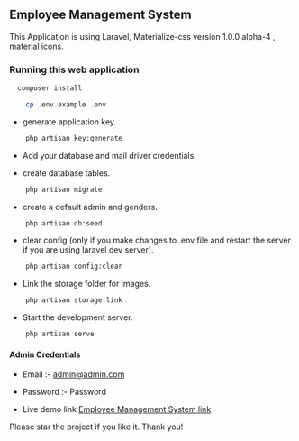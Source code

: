 ## Employee Management System
This Application is using Laravel, Materialize-css version 1.0.0 alpha-4 , material icons.

### Running this web application

```bash
  composer install
```


```bash
    cp .env.example .env
```

- generate application key.

```bash
    php artisan key:generate
```

- Add your database and mail driver credentials.

- create database tables.

```bash
    php artisan migrate
```

- create a default admin and genders.

```bash
    php artisan db:seed
```

- clear config (only if you make changes to .env file and restart the server if you are using laravel dev server).

```bash
    php artisan config:clear
```

- Link the storage folder for images.

```bash
    php artisan storage:link
```

- Start the development server.

```bash
    php artisan serve
```


#### Admin Credentials
- Email :- admin@admin.com
- Password :- Password

- Live demo link [Employee Management System link](https://mtems.herokuapp.com/)

Please star the project if you like it. Thank you!